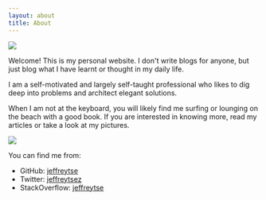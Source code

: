 ```yaml
---
layout: about
title: About
---
```


![](https://previews.123rf.com/images/karpenkoilia/karpenkoilia1805/karpenkoilia180500027/102146167-vector-line-web-concept-for-programming-linear-web-banner-for-coding-.jpg)

Welcome! This is my personal website. I don't write blogs for anyone, but just
blog what I have learnt or thought in my daily life.

I am a self-motivated and largely self-taught professional who likes to
dig deep into problems and architect elegant solutions.

When I am not at the keyboard, you will likely find me surfing or lounging
on the beach with a good book. If you are interested in knowing more, read my
articles or take a look at my pictures.

![](https://ghchart.rshah.org/jeffreytse)

You can find me from:

- GitHub: [jeffreytse](https://github.com/jeffreytse)  
- Twitter: [jeffreytsez](https://twitter.com/jeffreytsez)  
- StackOverflow: [jeffreytse](https://stackoverflow.com/users/12029031/jeffreytse)  
